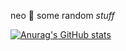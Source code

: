 neo :snake: 
some random *stuff*

[![Anurag's GitHub stats](https://github-readme-stats.vercel.app/api?username=neosnakex34&theme=dracula&count_private=true)](https://github.com/neosnakex34/github-readme-stats)
